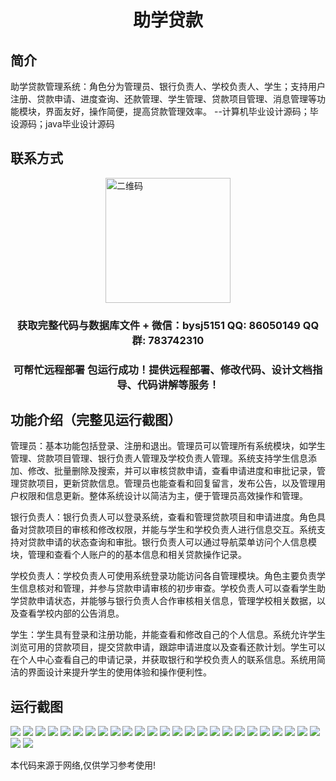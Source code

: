 <p><h1 align="center">助学贷款</h1></p>

## 简介
助学贷款管理系统：角色分为管理员、银行负责人、学校负责人、学生；支持用户注册、贷款申请、进度查询、还款管理、学生管理、贷款项目管理、消息管理等功能模块，界面友好，操作简便，提高贷款管理效率。    --计算机毕业设计源码；毕设源码；java毕业设计源码


## 联系方式
<img src="https://bs-1329754181.cos.ap-shanghai.myqcloud.com/wx.jpg" alt="二维码" style="display: block; margin: 0 auto;" width="200px">
<p><h3 align="center">获取完整代码与数据库文件 + 微信：bysj5151 QQ: 86050149 QQ群: 783742310</h3></p>
<p><h3 align="center">可帮忙远程部署 包运行成功！提供远程部署、修改代码、设计文档指导、代码讲解等服务！</h3></p>

## 功能介绍（完整见运行截图）
管理员：基本功能包括登录、注册和退出。管理员可以管理所有系统模块，如学生管理、贷款项目管理、银行负责人管理及学校负责人管理。系统支持学生信息添加、修改、批量删除及搜索，并可以审核贷款申请，查看申请进度和审批记录，管理贷款项目，更新贷款信息。管理员也能查看和回复留言，发布公告，以及管理用户权限和信息更新。整体系统设计以简洁为主，便于管理员高效操作和管理。

银行负责人：银行负责人可以登录系统，查看和管理贷款项目和申请进度。角色具备对贷款项目的审核和修改权限，并能与学生和学校负责人进行信息交互。系统支持对贷款申请的状态查询和审批。银行负责人可以通过导航菜单访问个人信息模块，管理和查看个人账户的的基本信息和相关贷款操作记录。

学校负责人：学校负责人可使用系统登录功能访问各自管理模块。角色主要负责学生信息核对和管理，并参与贷款申请审核的初步审查。学校负责人可以查看学生助学贷款申请状态，并能够与银行负责人合作审核相关信息，管理学校相关数据，以及查看学校内部的公告消息。

学生：学生具有登录和注册功能，并能查看和修改自己的个人信息。系统允许学生浏览可用的贷款项目，提交贷款申请，跟踪申请进度以及查看还款计划。学生可以在个人中心查看自己的申请记录，并获取银行和学校负责人的联系信息。系统用简洁的界面设计来提升学生的使用体验和操作便利性。


## 运行截图
![](https://bs-1329754181.cos.ap-shanghai.myqcloud.com/ssm/StudentLoan/img/001.jpg)
![](https://bs-1329754181.cos.ap-shanghai.myqcloud.com/ssm/StudentLoan/img/002.jpg)
![](https://bs-1329754181.cos.ap-shanghai.myqcloud.com/ssm/StudentLoan/img/003.jpg)
![](https://bs-1329754181.cos.ap-shanghai.myqcloud.com/ssm/StudentLoan/img/004.jpg)
![](https://bs-1329754181.cos.ap-shanghai.myqcloud.com/ssm/StudentLoan/img/005.jpg)
![](https://bs-1329754181.cos.ap-shanghai.myqcloud.com/ssm/StudentLoan/img/006.jpg)
![](https://bs-1329754181.cos.ap-shanghai.myqcloud.com/ssm/StudentLoan/img/007.jpg)
![](https://bs-1329754181.cos.ap-shanghai.myqcloud.com/ssm/StudentLoan/img/008.jpg)
![](https://bs-1329754181.cos.ap-shanghai.myqcloud.com/ssm/StudentLoan/img/009.jpg)
![](https://bs-1329754181.cos.ap-shanghai.myqcloud.com/ssm/StudentLoan/img/010.jpg)
![](https://bs-1329754181.cos.ap-shanghai.myqcloud.com/ssm/StudentLoan/img/011.jpg)
![](https://bs-1329754181.cos.ap-shanghai.myqcloud.com/ssm/StudentLoan/img/012.jpg)
![](https://bs-1329754181.cos.ap-shanghai.myqcloud.com/ssm/StudentLoan/img/013.jpg)
![](https://bs-1329754181.cos.ap-shanghai.myqcloud.com/ssm/StudentLoan/img/014.jpg)
![](https://bs-1329754181.cos.ap-shanghai.myqcloud.com/ssm/StudentLoan/img/015.jpg)
![](https://bs-1329754181.cos.ap-shanghai.myqcloud.com/ssm/StudentLoan/img/016.jpg)
![](https://bs-1329754181.cos.ap-shanghai.myqcloud.com/ssm/StudentLoan/img/017.jpg)
![](https://bs-1329754181.cos.ap-shanghai.myqcloud.com/ssm/StudentLoan/img/018.jpg)
![](https://bs-1329754181.cos.ap-shanghai.myqcloud.com/ssm/StudentLoan/img/019.jpg)
![](https://bs-1329754181.cos.ap-shanghai.myqcloud.com/ssm/StudentLoan/img/020.jpg)
![](https://bs-1329754181.cos.ap-shanghai.myqcloud.com/ssm/StudentLoan/img/021.jpg)
![](https://bs-1329754181.cos.ap-shanghai.myqcloud.com/ssm/StudentLoan/img/022.jpg)
![](https://bs-1329754181.cos.ap-shanghai.myqcloud.com/ssm/StudentLoan/img/023.jpg)
![](https://bs-1329754181.cos.ap-shanghai.myqcloud.com/ssm/StudentLoan/img/024.jpg)
![](https://bs-1329754181.cos.ap-shanghai.myqcloud.com/ssm/StudentLoan/img/025.jpg)
![](https://bs-1329754181.cos.ap-shanghai.myqcloud.com/ssm/StudentLoan/img/026.jpg)
![](https://bs-1329754181.cos.ap-shanghai.myqcloud.com/ssm/StudentLoan/img/027.jpg)

<p>本代码来源于网络,仅供学习参考使用!</p>
